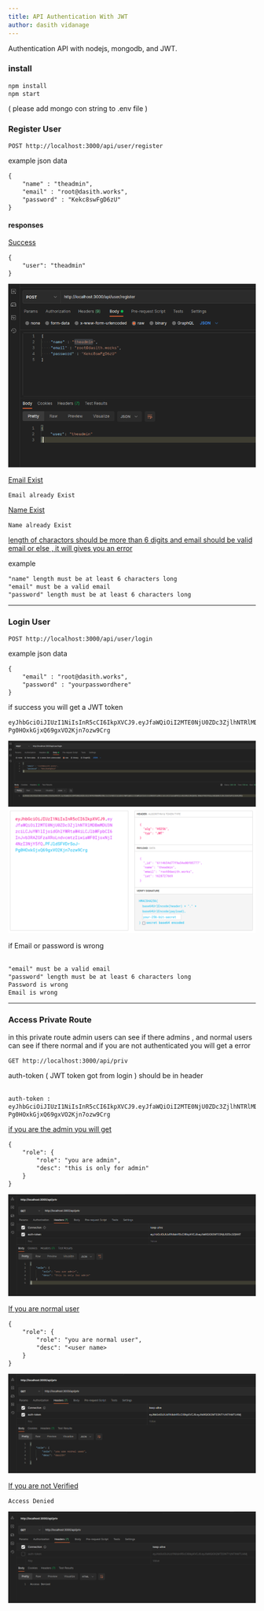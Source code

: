```yaml
---
title: API Authentication With JWT
author: dasith vidanage
---
```


Authentication API with nodejs, mongodb, and JWT.

### install 

```
npm install
npm start

```
( please add mongo con string to .env file )

### Register User 

```
POST http://localhost:3000/api/user/register

```

example json data

```
{
    "name" : "theadmin",
    "email" : "root@dasith.works",
    "password" : "Kekc8swFgD6zU"
}

```

#### responses 

<u> Success </u>


```
{
    "user": "theadmin"
}

```

<img src='https://raw.githubusercontent.com/dasithsv/API-Authentication-With-JWT/main/images/createacc.png'>


<u> Email Exist  </u>


```
Email already Exist

```

<u> Name Exist  </u>


```
Name already Exist

```

<u> length of charactors should be more than 6 digits and email should be valid email or else , it will gives you an error </u>

example 


```
"name" length must be at least 6 characters long
"email" must be a valid email
"password" length must be at least 6 characters long

```


---


### Login User 

```
POST http://localhost:3000/api/user/login

```

example json data

```
{
    "email" : "root@dasith.works",
    "password" : "yourpasswordhere"
}

```

if success you will get a JWT token 

```
eyJhbGciOiJIUzI1NiIsInR5cCI6IkpXVCJ9.eyJfaWQiOiI2MTE0NjU0ZDc3ZjlhNTRlMDBmMDU3NzciLCJuYW1lIjoidGhlYWRtaW4iLCJlbWFpbCI6InJvb3RAZGFzaXRoLndvcmtzIiwiaWF0IjoxNjI4NzI3NjY5fQ.PFJldSFVDrSoJ-Pg0HOxkGjxQ69gxVO2Kjn7ozw9Crg

```


<img src='https://raw.githubusercontent.com/dasithsv/API-Authentication-With-JWT/main/images/login.png'>

<img src='https://raw.githubusercontent.com/dasithsv/API-Authentication-With-JWT/main/images/Screenshot from 2021-08-12 06-16-38.png'>


if Email or password is wrong 

```

"email" must be a valid email
"password" length must be at least 6 characters long
Password is wrong
Email is wrong

```

---

### Access Private Route 

in this private route admin users can see if there admins , and normal users can see if there normal and if you are not authenticated you will get a error

```
GET http://localhost:3000/api/priv

```

auth-token ( JWT token got from login ) should be in header 

```

auth-token : eyJhbGciOiJIUzI1NiIsInR5cCI6IkpXVCJ9.eyJfaWQiOiI2MTE0NjU0ZDc3ZjlhNTRlMDBmMDU3NzciLCJuYW1lIjoidGhlYWRtaW4iLCJlbWFpbCI6InJvb3RAZGFzaXRoLndvcmtzIiwiaWF0IjoxNjI4NzI3NjY5fQ.PFJldSFVDrSoJ-Pg0HOxkGjxQ69gxVO2Kjn7ozw9Crg

```


<u> if you are the admin you will get </u>

```
{
    "role": {
        "role": "you are admin",
        "desc": "this is only for admin"
    }
}

```

<img src='https://raw.githubusercontent.com/dasithsv/API-Authentication-With-JWT/main/images/adminrole.png'>


<u> If you are normal user  </u>


```
{
    "role": {
        "role": "you are normal user",
        "desc": "<user name>
    }
}

```

<img src='https://raw.githubusercontent.com/dasithsv/API-Authentication-With-JWT/main/images/rolenormaluser.png'>

<u> If you are not Verified </u>

```
Access Denied

```

<img src='https://raw.githubusercontent.com/dasithsv/API-Authentication-With-JWT/main/images/noaccess.png'>
